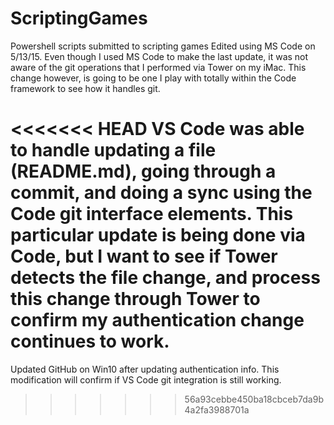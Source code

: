 # ScriptingGames
Powershell scripts submitted to scripting games
Edited using MS Code on 5/13/15.
Even though I used MS Code to make the last update, it was not aware of the git operations
that I performed via Tower on my iMac. This change however, is going to be one I play with
totally within the Code framework to see how it handles git.

<<<<<<< HEAD
VS Code was able to handle updating a file (README.md), going through a commit, and doing 
a sync using the Code git interface elements. This particular update is being done via Code,
but I want to see if Tower detects the file change, and process this change through Tower to 
confirm my authentication change continues to work. 
=======
Updated GitHub on Win10 after updating authentication info. This modification will confirm
if VS Code git integration is still working.
>>>>>>> 56a93cebbe450ba18cbceb7da9b4a2fa3988701a
